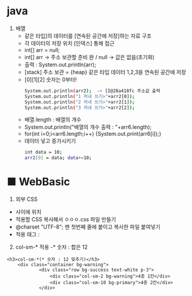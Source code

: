 # java


1. 배열
    - 같은 타입]의 데이터를 [연속된 공간에 저장]하는 자료 구조
	- 각 데이터의 저장 위치 [인덱스] 통해 접근
	- int[] arr = null; 
    - int[] arr -> 주소 보관할 준비 완 /  null -> 값은 없음(초기화)
	- 출력 : System.out.println(arr);
    - [stack] 주소 보관 = {heap} 같은 타입 데이터 1,2,3을 연속된 공간에 저장 
    - [0][1][2] 숫자는 0부터!
		```bash
		System.out.println(arr2);  -> [I@28a418fc 주소값 출력
		System.out.println("1 꺼내 쓰기>"+arr2[0]);
		System.out.println("2 꺼내 쓰기>"+arr2[1]);
		System.out.println("3 꺼내 쓰기>"+arr2[2]);
		```
	- 배열.length : 배열의 개수 
	- System.out.println("배열의 개수 출력 : "+arr6.length);
    - for(int i=0;i<arr6.length;i++) {System.out.print(arr6[i]);}
	- 데이터 넣고 증가시키기 
        ```bash
        int data = 10;
    	arr2[0] = data; data+=10;
        ```

# ■ WebBasic        

1. 외부 CSS 
- <head></head> 사이에 위치
- 적용할 CSS 복사해서 ㅇㅇㅇ.css 파일 만들기 
- @charset "UTF-8"; 맨 첫번째 줄에 붙이고 복사한 파일 붙여넣기
- 적용 태그 : <link href="./web006_1.css" rel="stylesheet"> 

2. col-sm-* 적용
-* 숫자 : 합은 12
```
<h3>col-sm-*(* 숫자 : 12 맞추기)</h3>
    <div class="container bg-warning">
            <div class="row bg-success text-white p-3">
                <div class="col-sm-2 bg-warning">4층 1칸</div>
                <div class="col-sm-10 bg-primary">4층 2칸</div>
            </div>
```           